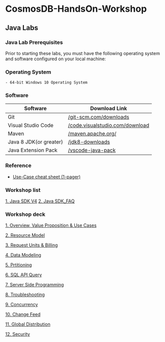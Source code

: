 # CosmosDB-HandsOn-Workshop

## Java Labs

### Java Lab Prerequisites
Prior to starting these labs, you must have the following operating system and software configured on your local machine:

### Operating System
    - 64-bit Windows 10 Operating System

### Software
|Software|Download Link|
|---|---|
|Git|[/git-scm.com/downloads](https://git-scm.com/downloads)|
|Visual Studio Code|[/code.visualstudio.com/download](https://go.microsoft.com/fwlink/?Linkid=852157)|
|Maven|[/maven.apache.org/](https://maven.apache.org/)|
|Java 8 JDK(or greater)|[/jdk8-downloads](https://www.oracle.com/technetwork/java/javase/downloads/jdk8-downloads-2133151.html)|
|Java Extension Pack|[/vscode-java-pack](https://marketplace.visualstudio.com/items?itemName=vscjava.vscode-java-pack)|

### Reference
- [Use-Case cheat sheet (1-pager)](https://azurecosmosdb.github.io/labs/decks/1Pager-Use-Cases.pptx) 

### Workshop list
[1. Java SDK V4](https://docs.microsoft.com/en-us/azure/cosmos-db/sql/sql-api-sdk-java-v4)
[2. Java SDK_FAQ](https://docs.microsoft.com/en-us/azure/cosmos-db/sql/sql-api-sdk-java-v4#faq)

### Workshop deck
[1. Overview, Value Proposition & Use Cases](https://azurecosmosdb.github.io/labs/decks/Overview-Value-Proposition-Use-Cases.pptx)

[2. Resource Model](https://azurecosmosdb.github.io/labs/decks/Resource-Model.pptx)

[3. Request Units & Billing](https://azurecosmosdb.github.io/labs/decks/Request-Units-Billing.pptx)

[4. Data Modeling](https://azurecosmosdb.github.io/labs/decks/Data-Modeling.pptx)

[5. Prtitioning](https://azurecosmosdb.github.io/labs/decks/Partitioning.pptx)

[6. SQL API Query](https://azurecosmosdb.github.io/labs/decks/SQL-API-Query.pptx)

[7. Server Side Programming](https://azurecosmosdb.github.io/labs/decks/Server-Side-Programming.pptx)

[8. Troubleshooting](https://azurecosmosdb.github.io/labs/decks/Troubleshooting.pptx)

[9. Concurrency](https://azurecosmosdb.github.io/labs/decks/Concurrency.pptx)

[10. Change Feed](https://azurecosmosdb.github.io/labs/decks/Change-Feed.pptx)

[11. Global Distribution](https://azurecosmosdb.github.io/labs/decks/Global-Distribution.pptx)

[12. Security](https://azurecosmosdb.github.io/labs/decks/Security.pptx)



